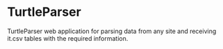 # TurtleParser
TurtleParser web application for parsing data from any site and receiving it.csv tables with the required information.
